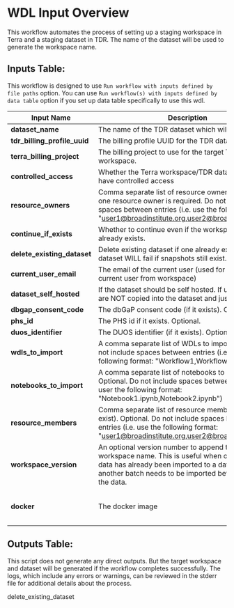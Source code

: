 # WDL Input Overview
This workflow automates the process of setting up a staging workspace in Terra and a staging dataset in TDR. The name of the dataset will be used to generate the workspace name.


## Inputs Table:
 This workflow is designed to use `Run workflow with inputs defined by file paths` option. You can use `Run workflow(s) with inputs defined by data table` option if you set up data table specifically to use this wdl.

| Input Name                   | Description                                                                                                                                                                                                   | Type    | Required | Default                                                                                     |
|------------------------------|---------------------------------------------------------------------------------------------------------------------------------------------------------------------------------------------------------------|---------|----------|---------------------------------------------------------------------------------------------|
| **dataset_name**             | The name of the TDR dataset which will be created.                                                                                                                                                            | String  | Yes      | N/A                                                                                         |
| **tdr_billing_profile_uuid** | The billing profile UUID for the TDR dataset.                                                                                                                                                                 | String  | Yes      | N/A                                                                                         |
| **terra_billing_project**    | The billing project to use for the target Terra workspace.                                                                                                                                                    | String  | Yes      | N/A                                                                                         |
| **controlled_access**        | Whether the Terra workspace/TDR dataset should have controlled access                                                                                                                                         | Boolean | Yes      | N/A                                                                                         |
| **resource_owners**          | Comma separate list of resource owner(s). At least one resource owner is required. Do not include spaces between entries (i.e. use the following format: "user1@broadinstitute.org,user2@broadinstitute.org") | String  | Yes      | N/A                                                                                         |
| **continue_if_exists**       | Whether to continue even if the workspace/dataset already exists.                                                                                                                                             | Boolean | Yes      | N/A                                                                                         |
| **delete_existing_dataset**  | Delete existing dataset if one already exists. Deleting dataset WILL fail if snapshots still exist.                                                                                                           | Boolean | Yes      | N/A                                                                                         |
| **current_user_email**       | The email of the current user (used for removing current user from workspace)                                                                                                                                 | String  | Yes      | N/A                                                                                         |
| **dataset_self_hosted**      | If the dataset should be self hosted. If used then files are NOT copied into the dataset and just referenced.                                                                                                 | Boolean | Yes      | N/A                                                                                         |
| **dbgap_consent_code**       | The dbGaP consent code (if it exists). Optional.                                                                                                                                                              | String  | No       | N/A                                                                                         |
| **phs_id**                   | The PHS id if it exists. Optional.                                                                                                                                                                            | String  | No       | N/A                                                                                         |
| **duos_identifier**          | The DUOS identifier (if it exists). Optional                                                                                                                                                                  | String  | No       | N/A                                                                                         |
| **wdls_to_import**           | A comma separate list of WDLs to import. Optional. Do not include spaces between entries (i.e. user the following format: "Workflow1,Workflow2")                                                              | String  | No       | N/A                                                                                         |
| **notebooks_to_import**      | A comma separate list of notebooks to import. Optional. Do not include spaces between entries (i.e. user the following format: "Notebook1.ipynb,Notebook2.ipynb")                                             | String  | No       | N/A                                                                                         |
| **resource_members**         | Comma separate list of resource members (if they exist). Optional. Do not include spaces between entries (i.e. use the following format: "user1@broadinstitute.org,user2@broadinstitute.org")                 | String  | No       | N/A                                                                                         |
| **workspace_version**        | An optional version number to append to the workspace name. This is useful when one batch of data has already been imported to a dataset and another batch needs to be imported before publicizing the data.  | Int     | No       | N/A                                                                                         |
| **docker**                   | The docker image                                                                                                                                                                                              | String  | No       | us-central1-docker.pkg.dev/operations-portal-427515/ops-toolbox/ops_terra_utils_slim:latest |

## Outputs Table:
This script does not generate any direct outputs. But the target workspace and dataset will be generated if the workflow completes successfully. The logs, which include any errors or warnings, can be reviewed in the stderr file for additional details about the process.

delete_existing_dataset
